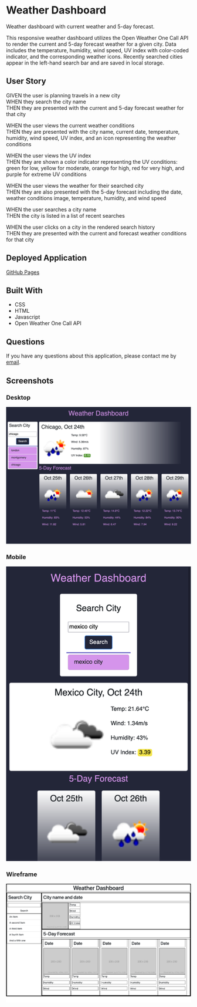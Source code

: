 # Weather Dashboard

Weather dashboard with current weather and 5-day forecast.

This responsive weather dashboard utilizes the Open Weather One Call API to render the current and 5-day forecast weather for a given city. Data includes the temperature, humidity, wind speed, UV index with color-coded indicator, and the corresponding weather icons. Recently searched cities appear in the left-hand search bar and are saved in local storage.

## User Story

GIVEN the user is planning travels in a new city  
WHEN they search the city name  
THEN they are presented with the current and 5-day forecast weather for that city

WHEN the user views the current weather conditions  
THEN they are presented with the city name, current date, temperature, humidity, wind speed, UV index, and an icon representing the weather conditions

WHEN the user views the UV index  
THEN they are shown a color indicator representing the UV conditions: green for low, yellow for moderate, orange for high, red for very high, and purple for extreme UV conditions

WHEN the user views the weather for their searched city  
THEN they are also presented with the 5-day forecast including the date, weather conditions image, temperature, humidity, and wind speed

WHEN the user searches a city name  
THEN the city is listed in a list of recent searches

WHEN the user clicks on a city in the rendered search history  
THEN they are presented with the current and forecast weather conditions for that city

## Deployed Application

[GitHub Pages](https://kayleriegerpatton.github.io/weather-dashboard/)

## Built With

- CSS
- HTML
- Javascript
- Open Weather One Call API

## Questions

If you have any questions about this application, please contact me by [email](mailto:kayle.patton22@gmail.com).

## Screenshots

### Desktop

![Weather dashboard desktop screenshot](assets/images/screenshots/weather-dashboard-desktop.png)

### Mobile

![Weather dashboard mobile screenshot](assets/images/screenshots/weather-dashboard-mobile.png)

### Wireframe

![Weather dashboard wireframe layout](assets/images/screenshots/weather-dashboard-wireframe.png)
